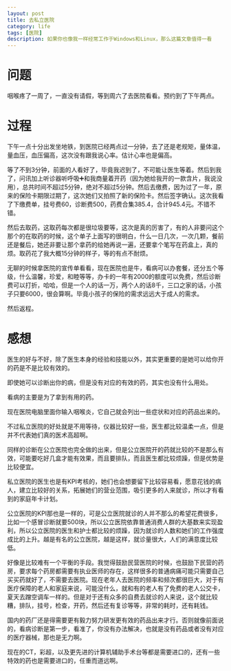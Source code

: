 ```yaml
---
layout: post
title: 去私立医院
category: life
tags: [医院]
description: 如果你也像我一样经常工作于Windows和Linux，那么这篇文章值得一看
---
```




# 问题

咽喉疼了一周了，一直没有请假，等到周六了去医院看看。预约到了下午两点。

# 过程

下午一点十分出发坐地铁，到医院已经两点过一分钟，去了还是老规矩，量体温，量血压，血压偏高，这次没有跟我说心率。估计心率也是偏高。

等了不到3分钟，前面的人看好了，毕竟我迟到了，不可能让医生等着。然后到我了，问讯加上听诊器听呼吸➕和我商量着开药（因为她给我开的一款含片，我说没用），总共时间不超过5分钟，绝对不超过5分钟。然后去缴费，因为过了一年，原来的保险卡期限过期了，这次她们又拍照了新的保险卡。然后签字确认。这次我看了下缴费单，挂号费60，诊断费500，药费合集385.4，合计945.4元。不错不错。

然后去取药，这取药每次都是很垃圾要等，这次是真的厉害了，有的人非要问这个那个的在取药的时候，这个单子上面写的很明白，什么一日几次，一次几颗，餐前还是餐后，她还非要让那个拿药的给她再说一遍，还要拿个笔写在药盒上，真的烦。取药花了我大概15分钟的样子，等的有点不耐烦。

无聊的时候拿医院的宣传单看看，现在医院也是牛，看病可以办套餐，还分五个等级，什么温馨，珍爱，和睦等等，办卡的一年有2000的额度可以免费，然后诊断费可以打折，哈哈，但是一个人的话一万，两个人的话8千，三口之家的话，小孩子只要6000，很会算啊。毕竟小孩子的保险的需求远远大于成人的需求。

然后返程。

# 感想

医生的好与不好，除了医生本身的经验和技能以外，其实更重要的是她可以给你开的药是不是比较有效的。

即使她可以诊断出你的病，但是没有对应的有效的药，其实也没有什么用处。

看病的主要是为了拿到有用的药。

现在医院电脑里面你输入咽喉炎，它自己就会列出一些症状和对应的药品出来的。

不过私立医院的好处就是不用等待，仪器比较好一些，医生都比较温柔一点，但是并不代表她们真的医术高超啊。

同样的诊断在公立医院也完全做的出来，但是公立医院开的药就比较的不是那么有效，可能要吃好几盒才能有效果，而且要排队，而且医生都比较烦躁，但是优势是比较便宜。

私立医院的医生也是有KPI考核的，她们也会想要留下比较容易看，愿意花钱的病人，建立比较好的关系，拓展她们的营业范围，吸引更多的人来就诊，所以才有看到的家庭年卡计划。

公立医院的KPI那也是一样的，可是公立医院就诊的人并不那么的希望花费很多，比如一个感冒诊断就要500块，所以公立医院依靠普通消费人群的大基数来实现盈利，所以公立医院的医生和护士都比较的烦躁，因为就诊的人数和她们的工作强度成比的上升。越是有名的公立医院，越是这样，就诊量很大，人们的满意度比较低。

好像是比较难有一个平衡的手段。我觉得鼓励民营医院的时候，也鼓励下民营的药房，要求每个药房都需要有执业医师的存在，这样很多的普通病痛可能只需要自己买买药就好了，不需要去医院。现在老年人去医院的频率和频次都很巨大，对于有医疗保障的老人和家庭来说，可能没什么，就和有的老人有了免费的老人公交卡，夏天去蹭空调车一样的。但是对于还有众多的自费去就诊的人来说，这个就比较糟，排队，挂号，检查，开药，然后还有复诊等等，非常的耗时，还有耗钱。

国内的药厂还是得需要更有毅力努力研发更有效的药品出来才行。否则就像前面说的，看病诊断是第一步，看准了，你没有办法解决，也就是没有药品或者没有对应的医疗器械，那也是无力啊。

现在的CT，彩超，以及更先进的计算机辅助手术台等都是需要进口的，还有一些特效的药也是需要进口的，任重而道远啊。